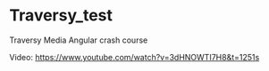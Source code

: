 # Traversy_test
Traversy Media Angular crash course 


Video: https://www.youtube.com/watch?v=3dHNOWTI7H8&t=1251s
